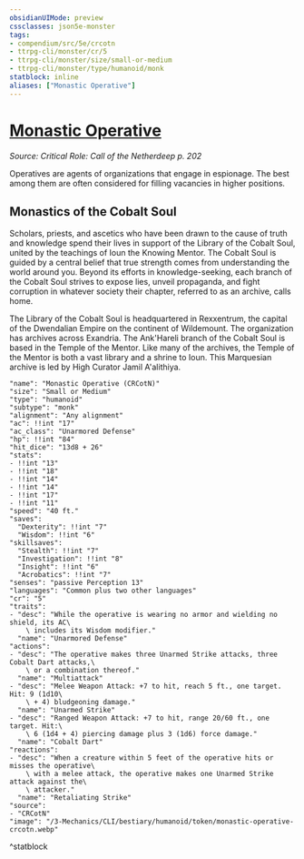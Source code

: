 ```yaml
---
obsidianUIMode: preview
cssclasses: json5e-monster
tags:
- compendium/src/5e/crcotn
- ttrpg-cli/monster/cr/5
- ttrpg-cli/monster/size/small-or-medium
- ttrpg-cli/monster/type/humanoid/monk
statblock: inline
aliases: ["Monastic Operative"]
---
```

# [Monastic Operative](3-Mechanics\CLI\bestiary\humanoid/monastic-operative-crcotn.md)
*Source: Critical Role: Call of the Netherdeep p. 202*  

Operatives are agents of organizations that engage in espionage. The best among them are often considered for filling vacancies in higher positions.

## Monastics of the Cobalt Soul

Scholars, priests, and ascetics who have been drawn to the cause of truth and knowledge spend their lives in support of the Library of the Cobalt Soul, united by the teachings of Ioun the Knowing Mentor. The Cobalt Soul is guided by a central belief that true strength comes from understanding the world around you. Beyond its efforts in knowledge-seeking, each branch of the Cobalt Soul strives to expose lies, unveil propaganda, and fight corruption in whatever society their chapter, referred to as an archive, calls home.

The Library of the Cobalt Soul is headquartered in Rexxentrum, the capital of the Dwendalian Empire on the continent of Wildemount. The organization has archives across Exandria. The Ank'Hareli branch of the Cobalt Soul is based in the Temple of the Mentor. Like many of the archives, the Temple of the Mentor is both a vast library and a shrine to Ioun. This Marquesian archive is led by High Curator Jamil A'alithiya.

```statblock
"name": "Monastic Operative (CRCotN)"
"size": "Small or Medium"
"type": "humanoid"
"subtype": "monk"
"alignment": "Any alignment"
"ac": !!int "17"
"ac_class": "Unarmored Defense"
"hp": !!int "84"
"hit_dice": "13d8 + 26"
"stats":
- !!int "13"
- !!int "18"
- !!int "14"
- !!int "14"
- !!int "17"
- !!int "11"
"speed": "40 ft."
"saves":
  "Dexterity": !!int "7"
  "Wisdom": !!int "6"
"skillsaves":
  "Stealth": !!int "7"
  "Investigation": !!int "8"
  "Insight": !!int "6"
  "Acrobatics": !!int "7"
"senses": "passive Perception 13"
"languages": "Common plus two other languages"
"cr": "5"
"traits":
- "desc": "While the operative is wearing no armor and wielding no shield, its AC\
    \ includes its Wisdom modifier."
  "name": "Unarmored Defense"
"actions":
- "desc": "The operative makes three Unarmed Strike attacks, three Cobalt Dart attacks,\
    \ or a combination thereof."
  "name": "Multiattack"
- "desc": "Melee Weapon Attack: +7 to hit, reach 5 ft., one target. Hit: 9 (1d10\
    \ + 4) bludgeoning damage."
  "name": "Unarmed Strike"
- "desc": "Ranged Weapon Attack: +7 to hit, range 20/60 ft., one target. Hit:\
    \ 6 (1d4 + 4) piercing damage plus 3 (1d6) force damage."
  "name": "Cobalt Dart"
"reactions":
- "desc": "When a creature within 5 feet of the operative hits or misses the operative\
    \ with a melee attack, the operative makes one Unarmed Strike attack against the\
    \ attacker."
  "name": "Retaliating Strike"
"source":
- "CRCotN"
"image": "/3-Mechanics/CLI/bestiary/humanoid/token/monastic-operative-crcotn.webp"
```
^statblock